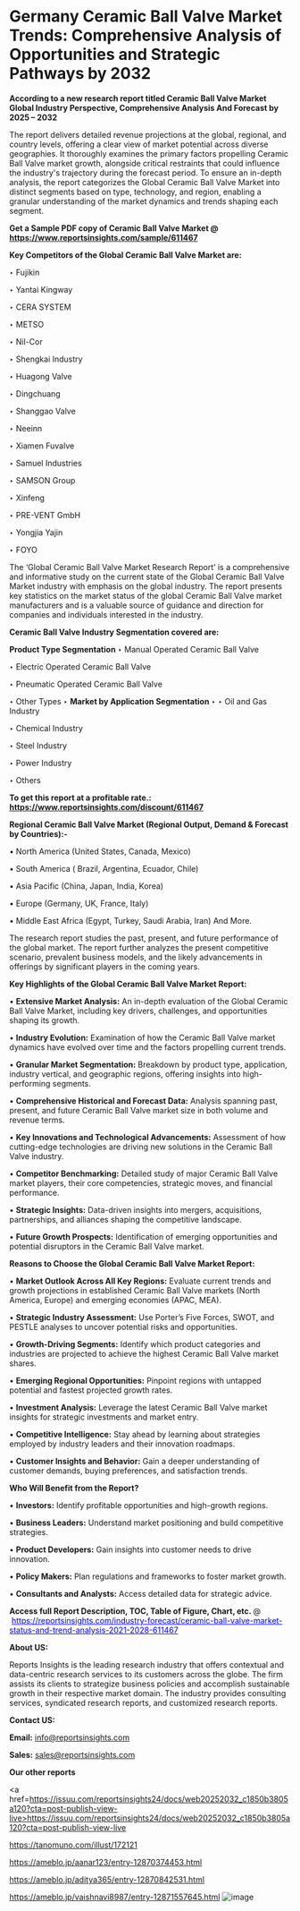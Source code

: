 # Germany Ceramic Ball Valve Market Trends: Comprehensive Analysis of Opportunities and Strategic Pathways by 2032

<strong>According to a new research report titled Ceramic Ball Valve Market Global Industry Perspective, Comprehensive Analysis And Forecast by 2025 – 2032</strong>

The report delivers detailed revenue projections at the global, regional, and country levels, offering a clear view of market potential across diverse geographies. It thoroughly examines the primary factors propelling Ceramic Ball Valve market growth, alongside critical restraints that could influence the industry's trajectory during the forecast period. To ensure an in-depth analysis, the report categorizes the Global Ceramic Ball Valve Market into distinct segments based on type, technology, and region, enabling a granular understanding of the market dynamics and trends shaping each segment.

<strong>Get a Sample PDF copy of Ceramic Ball Valve Market </strong><strong>@<a href=https://www.reportsinsights.com/sample/611467 style=color:#0000ff;> https://www.reportsinsights.com/sample/611467</a></strong></font>

<strong>Key Competitors of the Global Ceramic Ball Valve Market are:</strong>

‣ Fujikin

‣ Yantai Kingway

‣ CERA SYSTEM

‣ METSO

‣ Nil-Cor

‣ Shengkai Industry

‣ Huagong Valve

‣ Dingchuang

‣ Shanggao Valve

‣ Neeinn

‣ Xiamen Fuvalve

‣ Samuel Industries

‣ SAMSON Group

‣ Xinfeng

‣ PRE-VENT GmbH

‣ Yongjia Yajin

‣ FOYO

The ‘Global Ceramic Ball Valve Market Research Report’ is a comprehensive and informative study on the current state of the Global Ceramic Ball Valve Market industry with emphasis on the global industry. The report presents key statistics on the market status of the global Ceramic Ball Valve market manufacturers and is a valuable source of guidance and direction for companies and individuals interested in the industry.

<strong>Ceramic Ball Valve Industry Segmentation covered are:</strong>

<strong>Product Type Segmentation</strong>
‣
Manual Operated Ceramic Ball Valve

‣ Electric Operated Ceramic Ball Valve

‣ Pneumatic Operated Ceramic Ball Valve

‣ Other Types
‣ 
<strong>Market by Application Segmentation</strong>
‣
‣  Oil and Gas Industry

‣ Chemical Industry

‣ Steel Industry

‣ Power Industry

‣ Others

<strong>To get this report at a profitable rate.: <a href=https://www.reportsinsights.com/discount/611467 style=color:#0000ff;>https://www.reportsinsights.com/discount/611467</a></strong></font>

<strong>Regional Ceramic Ball Valve Market (Regional Output, Demand &amp; Forecast by Countries):-</strong>

• North America (United States, Canada, Mexico)

• South America ( Brazil, Argentina, Ecuador, Chile)

• Asia Pacific (China, Japan, India, Korea)

• Europe (Germany, UK, France, Italy)

• Middle East Africa (Egypt, Turkey, Saudi Arabia, Iran) And More.

The research report studies the past, present, and future performance of the global market. The report further analyzes the present competitive scenario, prevalent business models, and the likely advancements in offerings by significant players in the coming years.

<strong>Key Highlights of the Global Ceramic Ball Valve Market Report:</strong>

• <strong>Extensive Market Analysis:</strong> An in-depth evaluation of the Global Ceramic Ball Valve Market, including key drivers, challenges, and opportunities shaping its growth.

• <strong>Industry Evolution:</strong> Examination of how the Ceramic Ball Valve market dynamics have evolved over time and the factors propelling current trends.

• <strong>Granular Market Segmentation:</strong> Breakdown by product type, application, industry vertical, and geographic regions, offering insights into high-performing segments.

• <strong>Comprehensive Historical and Forecast Data:</strong> Analysis spanning past, present, and future Ceramic Ball Valve market size in both volume and revenue terms.

• <strong>Key Innovations and Technological Advancements:</strong> Assessment of how cutting-edge technologies are driving new solutions in the Ceramic Ball Valve industry.

• <strong>Competitor Benchmarking:</strong> Detailed study of major Ceramic Ball Valve market players, their core competencies, strategic moves, and financial performance.

• <strong>Strategic Insights:</strong> Data-driven insights into mergers, acquisitions, partnerships, and alliances shaping the competitive landscape.

• <strong>Future Growth Prospects:</strong> Identification of emerging opportunities and potential disruptors in the Ceramic Ball Valve market.

<strong>Reasons to Choose the Global Ceramic Ball Valve Market Report:</strong>

• <strong>Market Outlook Across All Key Regions:</strong> Evaluate current trends and growth projections in established Ceramic Ball Valve markets (North America, Europe) and emerging economies (APAC, MEA).

• <strong>Strategic Industry Assessment:</strong> Use Porter’s Five Forces, SWOT, and PESTLE analyses to uncover potential risks and opportunities.

• <strong>Growth-Driving Segments:</strong> Identify which product categories and industries are projected to achieve the highest Ceramic Ball Valve market shares.

• <strong>Emerging Regional Opportunities:</strong> Pinpoint regions with untapped potential and fastest projected growth rates.

• <strong>Investment Analysis:</strong> Leverage the latest Ceramic Ball Valve market insights for strategic investments and market entry.

• <strong>Competitive Intelligence:</strong> Stay ahead by learning about strategies employed by industry leaders and their innovation roadmaps.

• <strong>Customer Insights and Behavior:</strong> Gain a deeper understanding of customer demands, buying preferences, and satisfaction trends.

<strong>Who Will Benefit from the Report?</strong>

• <strong>Investors:</strong> Identify profitable opportunities and high-growth regions.

• <strong>Business Leaders:</strong> Understand market positioning and build competitive strategies.

• <strong>Product Developers:</strong> Gain insights into customer needs to drive innovation.

• <strong>Policy Makers:</strong> Plan regulations and frameworks to foster market growth.

• <strong>Consultants and Analysts:</strong> Access detailed data for strategic advice.
</ul>
<strong>Access full Report Description, TOC, Table of Figure, Chart, etc. </strong>@  <a href=https://reportsinsights.com/industry-forecast/ceramic-ball-valve-market-status-and-trend-analysis-2021-2028-611467 style=color:#0000ff;>https://reportsinsights.com/industry-forecast/ceramic-ball-valve-market-status-and-trend-analysis-2021-2028-611467</a></font>

<strong><strong>About US</strong>:</strong>

Reports Insights is the leading research industry that offers contextual and data-centric research services to its customers across the globe. The firm assists its clients to strategize business policies and accomplish sustainable growth in their respective market domain. The industry provides consulting services, syndicated research reports, and customized research reports.

<strong>Contact US:</strong>

<p class=""""><b>Email:</b> <a href=mailto:info@reportsinsights.com>info@reportsinsights.com</a></p>
<p class=""""><b>Sales:</b> <a href=mailto:sales@reportsinsights.com>sales@reportsinsights.com</a></p>

<strong>Our other reports</strong>

<a href=https://issuu.com/reportsinsights24/docs/web20252032_c1850b3805a120?cta=post-publish-view-live>https://issuu.com/reportsinsights24/docs/web20252032_c1850b3805a120?cta=post-publish-view-live</a>

<a href=https://tanomuno.com/illust/172121>https://tanomuno.com/illust/172121</a>

<a href=https://ameblo.jp/aanar123/entry-12870374453.html>https://ameblo.jp/aanar123/entry-12870374453.html</a>

<a href=https://ameblo.jp/aditya365/entry-12870842531.html>https://ameblo.jp/aditya365/entry-12870842531.html</a>

<a href=https://ameblo.jp/vaishnavi8987/entry-12871557645.html>https://ameblo.jp/vaishnavi8987/entry-12871557645.html</a>
![image](https://github.com/user-attachments/assets/d941c563-c401-42d2-a293-2611dba0724c)
